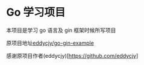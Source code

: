 # Go 学习项目

本项目是学习 go 语言及 gin 框架时候所写项目

原项目地址[eddycjy/go-gin-example](https://github.com/eddycjy/go-gin-example)

感谢原项目作者(eddycjy)[https://github.com/eddycjy]
